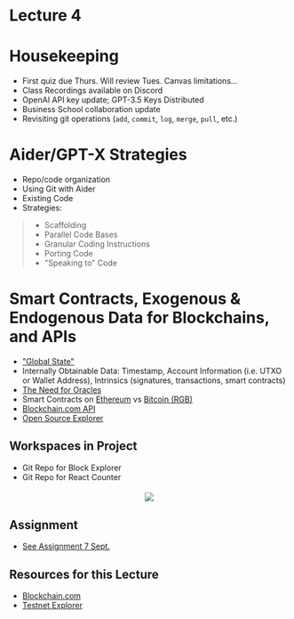 # Lecture 4

# Housekeeping

- First quiz due Thurs. Will review Tues. Canvas limitations...
- Class Recordings available on Discord
- OpenAI API key update; GPT-3.5 Keys Distributed
- Business School collaboration update
- Revisiting git operations (`add`, `commit`, `log`, `merge`, `pull`, etc.)

# Aider/GPT-X Strategies

- Repo/code organization
- Using Git with Aider
- Existing Code
- Strategies:
> * Scaffolding
> * Parallel Code Bases
> * Granular Coding Instructions
> * Porting Code
> * "Speaking to" Code

# Smart Contracts, Exogenous & Endogenous Data for Blockchains, and APIs

- ["Global State"](./notes_lec4.md)
- Internally Obtainable Data: Timestamp, Account Information (i.e. UTXO or Wallet Address), Intrinsics (signatures, transactions, smart contracts)
- [The Need for Oracles](https://learn.bybit.com/blockchain/what-are-blockchain-oracles/)
- Smart Contracts on [Ethereum](https://ethereum.org/en/developers/docs/smart-contracts/) vs [Bitcoin (RGB)](https://www.coinex.com/en/blog/3654-a-brief-analysis-of-rgb-a-scalable-confidential-smart-contract-protocol-built-on-bitcoin)
- [Blockchain.com API](https://www.blockchain.com/explorer/api/blockchain_api) 
- [Open Source Explorer](https://bitcoinexplorer.org/)

## Workspaces in Project

- Git Repo for Block Explorer
- Git Repo for React Counter


<h5 style="text:italic" align="center"><em>
<div align="center"><img src="./Generative_Dapp_stack.png"></img></div>
</em></h5> 

## Assignment 

* [See Assignment 7 Sept.](../assignments/7_Sept_2023.md) 

## Resources for this Lecture

* [Blockchain.com](https://www.blockchain.com/explorer/api/blockchain_api)
* [Testnet Explorer](https://testnet.bitcoinexplorer.org/)

